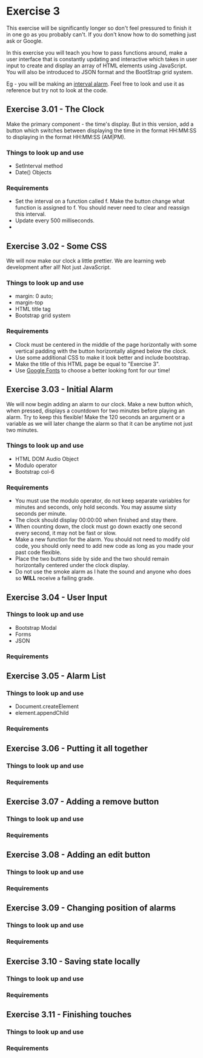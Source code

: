 # Exercise 3

This exercise will be significantly longer so don't feel pressured to finish it in one go as you probably can't. If you don't know how to do something just ask or Google. 

In this exercise you will teach you how to pass functions around, make a user interface that is constantly updating and interactive which takes in user input to create and display an array of HTML elements using JavaScript. You will also be introduced to JSON format and the BootStrap grid system.

Eg - you will be making an [interval alarm](https://interval-alarm.herokuapp.com/). Feel free to look and use it as reference but try not to look at the code. 


## Exercise 3.01 - The Clock
Make the primary component - the time's display. But in this version, add a button which switches between displaying the time in the format HH:MM:SS to displaying in the format HH:MM:SS (AM|PM).

### Things to look up and use
- SetInterval method
- Date() Objects

### Requirements
- Set the interval on a function called f. Make the button change what function is assigned to f. You should never need to clear and reassign this interval.
- Update every 500 milliseconds. 
- 

## Exercise 3.02 - Some CSS
We will now make our clock a little prettier. We are learning web development after all! Not just JavaScript.

### Things to look up and use
- margin: 0 auto;
- margin-top
- HTML title tag
- Bootstrap grid system

### Requirements
- Clock must be centered in the middle of the page horizontally with some vertical padding with the button horizontally aligned below the clock.
- Use some additional CSS to make it look better and include bootstrap.
- Make the title of this HTML page be equal to "Exercise 3".
- Use [Google Fonts](https://fonts.google.com/) to choose a better looking font for our time! 


## Exercise 3.03 - Initial Alarm
We will now begin adding an alarm to our clock. Make a new button which, when pressed, displays a countdown for two minutes before playing an alarm. Try to keep this flexible! Make the 120 seconds an argument or a variable as we will later change the alarm so that it can be anytime not just two minutes.

### Things to look up and use
- HTML DOM Audio Object
- Modulo operator
- Bootstrap col-6

### Requirements
- You must use the modulo operator, do not keep separate variables for minutes and seconds, only hold seconds. You may assume sixty seconds per minute. 
- The clock should display 00:00:00 when finished and stay there. 
- When counting down, the clock must go down exactly one second every second, it may not be fast or slow.
- Make a new function for the alarm. You should not need to modify old code, you should only need to add new code as long as you made your past code flexible. 
- Place the two buttons side by side and the two should remain horizontally centered under the clock display.
- Do not use the smoke alarm as I hate the sound and anyone who does so **WILL** receive a failing grade.


## Exercise 3.04 - User Input

### Things to look up and use
- Bootstrap Modal
- Forms
- JSON
### Requirements


## Exercise 3.05 - Alarm List

### Things to look up and use
- Document.createElement
- element.appendChild
### Requirements


## Exercise 3.06 - Putting it all together

### Things to look up and use
### Requirements


## Exercise 3.07 - Adding a remove button

### Things to look up and use
### Requirements


## Exercise 3.08 - Adding an edit button

### Things to look up and use
### Requirements


## Exercise 3.09 - Changing position of alarms

### Things to look up and use
### Requirements


## Exercise 3.10 - Saving state locally

### Things to look up and use
### Requirements


## Exercise 3.11 - Finishing touches

### Things to look up and use
### Requirements
